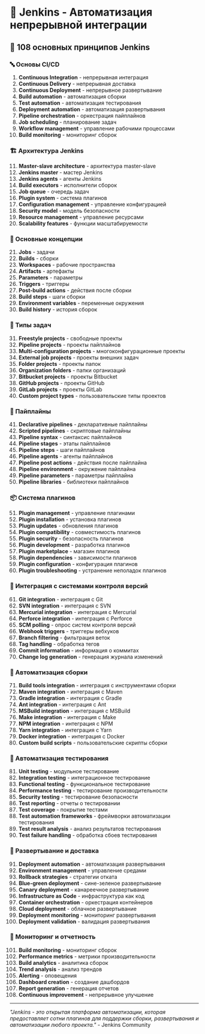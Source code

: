 # 🤖 Jenkins - Автоматизация непрерывной интеграции

## 🌟 108 основных принципов Jenkins

### 🔤 Основы CI/CD

1. **Continuous Integration** - непрерывная интеграция
2. **Continuous Delivery** - непрерывная доставка
3. **Continuous Deployment** - непрерывное развертывание
4. **Build automation** - автоматизация сборки
5. **Test automation** - автоматизация тестирования
6. **Deployment automation** - автоматизация развертывания
7. **Pipeline orchestration** - оркестрация пайплайнов
8. **Job scheduling** - планирование задач
9. **Workflow management** - управление рабочими процессами
10. **Build monitoring** - мониторинг сборок

### 🏗️ Архитектура Jenkins

11. **Master-slave architecture** - архитектура master-slave
12. **Jenkins master** - мастер Jenkins
13. **Jenkins agents** - агенты Jenkins
14. **Build executors** - исполнители сборок
15. **Job queue** - очередь задач
16. **Plugin system** - система плагинов
17. **Configuration management** - управление конфигурацией
18. **Security model** - модель безопасности
19. **Resource management** - управление ресурсами
20. **Scalability features** - функции масштабируемости

### 🔄 Основные концепции

21. **Jobs** - задачи
22. **Builds** - сборки
23. **Workspaces** - рабочие пространства
24. **Artifacts** - артефакты
25. **Parameters** - параметры
26. **Triggers** - триггеры
27. **Post-build actions** - действия после сборки
28. **Build steps** - шаги сборки
29. **Environment variables** - переменные окружения
30. **Build history** - история сборок

### 🎯 Типы задач

31. **Freestyle projects** - свободные проекты
32. **Pipeline projects** - проекты пайплайнов
33. **Multi-configuration projects** - многоконфигурационные проекты
34. **External job projects** - проекты внешних задач
35. **Folder projects** - проекты папок
36. **Organization folders** - папки организаций
37. **Bitbucket projects** - проекты Bitbucket
38. **GitHub projects** - проекты GitHub
39. **GitLab projects** - проекты GitLab
40. **Custom project types** - пользовательские типы проектов

### 🧪 Пайплайны

41. **Declarative pipelines** - декларативные пайплайны
42. **Scripted pipelines** - скриптовые пайплайны
43. **Pipeline syntax** - синтаксис пайплайнов
44. **Pipeline stages** - этапы пайплайнов
45. **Pipeline steps** - шаги пайплайнов
46. **Pipeline agents** - агенты пайплайнов
47. **Pipeline post actions** - действия после пайплайна
48. **Pipeline environment** - окружение пайплайна
49. **Pipeline parameters** - параметры пайплайна
50. **Pipeline libraries** - библиотеки пайплайнов

### 📦 Система плагинов

51. **Plugin management** - управление плагинами
52. **Plugin installation** - установка плагинов
53. **Plugin updates** - обновления плагинов
54. **Plugin compatibility** - совместимость плагинов
55. **Plugin security** - безопасность плагинов
56. **Plugin development** - разработка плагинов
57. **Plugin marketplace** - магазин плагинов
58. **Plugin dependencies** - зависимости плагинов
59. **Plugin configuration** - конфигурация плагинов
60. **Plugin troubleshooting** - устранение неполадок плагинов

### 🔧 Интеграция с системами контроля версий

61. **Git integration** - интеграция с Git
62. **SVN integration** - интеграция с SVN
63. **Mercurial integration** - интеграция с Mercurial
64. **Perforce integration** - интеграция с Perforce
65. **SCM polling** - опрос систем контроля версий
66. **Webhook triggers** - триггеры вебхуков
67. **Branch filtering** - фильтрация веток
68. **Tag handling** - обработка тегов
69. **Commit information** - информация о коммитах
70. **Change log generation** - генерация журнала изменений

### 🧮 Автоматизация сборки

71. **Build tools integration** - интеграция с инструментами сборки
72. **Maven integration** - интеграция с Maven
73. **Gradle integration** - интеграция с Gradle
74. **Ant integration** - интеграция с Ant
75. **MSBuild integration** - интеграция с MSBuild
76. **Make integration** - интеграция с Make
77. **NPM integration** - интеграция с NPM
78. **Yarn integration** - интеграция с Yarn
79. **Docker integration** - интеграция с Docker
80. **Custom build scripts** - пользовательские скрипты сборки

### 🎨 Автоматизация тестирования

81. **Unit testing** - модульное тестирование
82. **Integration testing** - интеграционное тестирование
83. **Functional testing** - функциональное тестирование
84. **Performance testing** - тестирование производительности
85. **Security testing** - тестирование безопасности
86. **Test reporting** - отчеты о тестировании
87. **Test coverage** - покрытие тестами
88. **Test automation frameworks** - фреймворки автоматизации тестирования
89. **Test result analysis** - анализ результатов тестирования
90. **Test failure handling** - обработка сбоев тестирования

### 🚀 Развертывание и доставка

91. **Deployment automation** - автоматизация развертывания
92. **Environment management** - управление средами
93. **Rollback strategies** - стратегии отката
94. **Blue-green deployment** - сине-зеленое развертывание
95. **Canary deployment** - канареечное развертывание
96. **Infrastructure as Code** - инфраструктура как код
97. **Container orchestration** - оркестрация контейнеров
98. **Cloud deployment** - облачное развертывание
99. **Deployment monitoring** - мониторинг развертывания
100. **Deployment validation** - валидация развертывания

### 🧪 Мониторинг и отчетность

101. **Build monitoring** - мониторинг сборок
102. **Performance metrics** - метрики производительности
103. **Build analytics** - аналитика сборок
104. **Trend analysis** - анализ трендов
105. **Alerting** - оповещения
106. **Dashboard creation** - создание дашбордов
107. **Report generation** - генерация отчетов
108. **Continuous improvement** - непрерывное улучшение

---

*"Jenkins - это открытая платформа автоматизации, которая предоставляет сотни плагинов для поддержки сборки, развертывания и автоматизации любого проекта."* - Jenkins Community
